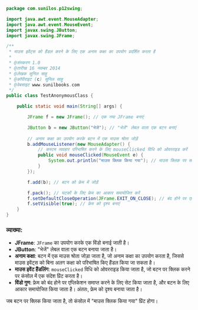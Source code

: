 
```java
package com.sunilos.p12swing;

import java.awt.event.MouseAdapter;
import java.awt.event.MouseEvent;
import javax.swing.JButton;
import javax.swing.JFrame;

/**
 * माउस इवेंट्स को हैंडल करने के लिए एक अनाम कक्षा का उपयोग प्रदर्शित करता है
 * 
 * @संस्करण 1.0
 * @तारीख 16 नवम्बर 2014
 * @लेखक सुनिल साहू
 * @कॉपीराइट (c) सुनिल साहू
 * @वेबसाइट www.sunilbooks.com
 */
public class TestAnonymousClass {

    public static void main(String[] args) {

        JFrame f = new JFrame(); // एक नया JFrame बनाएं

        JButton b = new JButton("भेजें"); // "भेजें" लेबल वाला एक बटन बनाएं
        
        // अनाम कक्षा का उपयोग करके बटन में एक माउस श्रोता जोड़ें
        b.addMouseListener(new MouseAdapter() {
            // कस्टम व्यवहार परिभाषित करने के लिए mouseClicked विधि को ओवरराइड करें
            public void mouseClicked(MouseEvent e) {
                System.out.println("माउस क्लिक किया गया"); // माउस क्लिक पर संदेश प्रिंट करें
            }
        });

        f.add(b); // बटन को फ्रेम में जोड़ें

        f.pack(); // घटकों के लिए फ्रेम का आकार समायोजित करें
        f.setDefaultCloseOperation(JFrame.EXIT_ON_CLOSE); // बंद होने पर एप्लिकेशन को समाप्त करें
        f.setVisible(true); // फ्रेम को दृश्य बनाएं
    }
}
```

### व्याख्या:
- **JFrame**: `JFrame` का उपयोग करके एक विंडो बनाई जाती है।
- **JButton**: "भेजें" लेबल वाला एक बटन बनाया जाता है।
- **अनाम कक्षा**: बटन में एक माउस श्रोता जोड़ा जाता है, जो अनाम कक्षा का उपयोग करता है, जिससे माउस इवेंट्स को बिना अलग कक्षा को परिभाषित किए हैंडल किया जा सकता है।
- **माउस इवेंट हैंडलिंग**: `mouseClicked` विधि को ओवरराइड किया जाता है, जो बटन पर क्लिक करने पर कंसोल में एक संदेश प्रिंट करता है।
- **विंडो गुण**: फ्रेम को बंद होने पर एप्लिकेशन समाप्त करने के लिए सेट किया जाता है, और बटन के लिए आकार समायोजित किया जाता है। अंततः, फ्रेम को दृश्य बनाया जाता है।

जब बटन पर क्लिक किया जाता है, तो कंसोल में "माउस क्लिक किया गया" प्रिंट होगा।
